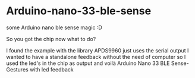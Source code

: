 # Arduino-nano-33-ble-sense
some Arduino nano ble sense magic :D

So you got the chip now what to do?

I found the example with the library  APDS9960 just uses the serial output I wanted to have a standalone feedback without the need of computer so I used the led's in the chip as output and voilà
Arduino Nano 33 BLE Sense- Gestures with led feedback
